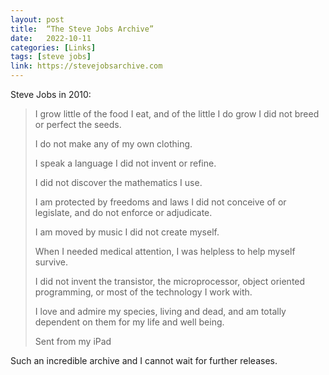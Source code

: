 ```yaml
---
layout: post
title:  “The Steve Jobs Archive”
date:   2022-10-11
categories: [Links]
tags: [steve jobs]
link: https://stevejobsarchive.com
---
```


Steve Jobs in 2010:

>I grow little of the food I eat, and of the little I do grow I did not breed or perfect the seeds.
>
>I do not make any of my own clothing.
>
>I speak a language I did not invent or refine.
>
>I did not discover the mathematics I use.
>
>I am protected by freedoms and laws I did not conceive of or legislate, and do not enforce or adjudicate.
>
>I am moved by music I did not create myself.
>
>When I needed medical attention, I was helpless to help myself survive.
>
>I did not invent the transistor, the microprocessor, object oriented programming, or most of the technology I work with.
>
>I love and admire my species, living and dead, and am totally dependent on them for my life and well being.
>
>Sent from my iPad

Such an incredible archive and I cannot wait for further releases.
